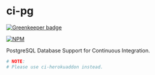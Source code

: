 # ci-pg

[![Greenkeeper badge](https://badges.greenkeeper.io/nodef/ci-pg.svg)](https://greenkeeper.io/)

[![NPM](https://nodei.co/npm/ci-pg.png)](https://nodei.co/npm/ci-pg/)

PostgreSQL Database Support for Continuous Integration.

```bash
# NOTE:
# Please use ci-herokuaddon instead.
```
